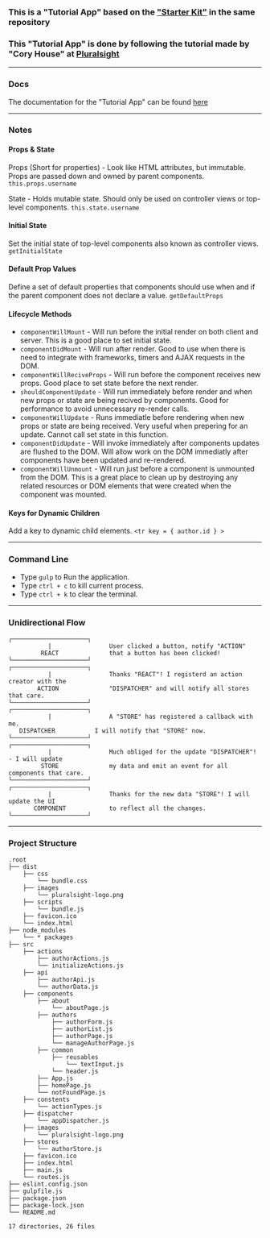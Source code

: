 ### This is a "Tutorial App" based on the ["Starter Kit"](https://github.com/JonasJsk/React-Flux/tree/master/StarterKit) in the same repository

### This "Tutorial App" is done by following the tutorial made by "Cory House" at [Pluralsight](https://app.pluralsight.com/library/courses/react-flux-building-applications/table-of-contents)

---

### Docs
The documentation for the "Tutorial App" can be found [here](https://docs.senseidev.com/dokumentation/javascript-library/react/react-flux-1/tutorial-app)

---

### Notes

#### Props & State
Props (Short for properties) - Look like HTML attributes, but immutable. Props are passed down and owned by parent components.
`this.props.username`

State - Holds mutable state. Should only be used on controller views or top-level components.
`this.state.username`

#### Initial State
Set the initial state of top-level components also known as controller views.
`getInitialState`

#### Default Prop Values
Define a set of default properties that components should use when and if the parent component does not declare a value.
`getDefaultProps`

#### Lifecycle Methods
* `componentWillMount` - Will run before the initial render on both client and server. This is a good place to set initial state.
* `componentDidMount` - Will run after render. Good to use when there is need to integrate with frameworks, timers and AJAX requests in the DOM.
* `componentWillReciveProps` - Will run before the component receives new props. Good place to set state before the next render.
* `shouldComponentUpdate` - Will run immediately before render and when new props or state are being recived by components. Good for performance to avoid unnecessary re-render calls.
* `componentWillUpdate` - Runs immediatle before rendering when new props or state are being received. Very useful when prepering for an update. Cannot call set state in this function.
* `componentDidUpdate` - Will invoke immediately after components updates are flushed to the DOM. Will allow work on the DOM immediatly after components have been updated and re-rendered.
* `componentWillUnmount` - Will run just before a component is unmounted from the DOM. This is a great place to clean up by destroying any related resources or DOM elements that were created when the component was mounted.

#### Keys for Dynamic Children
Add a key to dynamic child elements.
`<tr key = { author.id } >`

---

### Command Line
* Type `gulp` to Run the application.
* Type `ctrl + c` to kill current process.
* Type `ctrl + k` to clear the terminal.

---

### Unidirectional Flow
	┌─────────────────────┐
               |             	User clicked a button, notify "ACTION" 
             REACT           	that a button has been clicked!
	└─────────────────────┘
	┌─────────────────────┐
               |             	Thanks "REACT"! I registerd an action creator with the
            ACTION          	"DISPATCHER" and will notify all stores that care.          
	└─────────────────────┘
	┌─────────────────────┐
               |             	A "STORE" has registered a callback with me. 
       DISPATCHER        	I will notify that "STORE" now. 
	└─────────────────────┘
	┌─────────────────────┐
               |             	Much obliged for the update "DISPATCHER"! - I will update
        	 STORE           	my data and emit an event for all components that care.
	└─────────────────────┘
	┌─────────────────────┐
               |             	Thanks for the new data "STORE"! I will update the UI
      	   COMPONENT         	to reflect all the changes.
	└─────────────────────┘

---

### Project Structure
	.root
	├── dist
		├── css
			└── bundle.css
		├── images
			└── pluralsight-logo.png
		├── scripts
			└── bundle.js
		├── favicon.ico
		└── index.html
	├── node_modules
		└── * packages
	├── src
		├── actions
			├── authorActions.js
			└── initializeActions.js
		├── api
			├── authorApi.js
			└── authorData.js
		├── components
			├── about
				└── aboutPage.js
			├── authors
				├── authorForm.js
				├── authorList.js
				├── authorPage.js
				└── manageAuthorPage.js
			├── common
				├── reusables
					└── textInput.js
				└── header.js
			├── App.js
			├── homePage.js
			└── notFoundPage.js
		├── constents
			└── actionTypes.js
		├── dispatcher
			└── appDispatcher.js
		├── images
			└── pluralsight-logo.png
		├── stores
			└── authorStore.js
		├── favicon.ico
		├── index.html
		├── main.js
		└── routes.js
	├── eslint.config.json
	├── gulpfile.js
	├── package.json
	├── package-lock.json
	└── README.md
	
	17 directories, 26 files